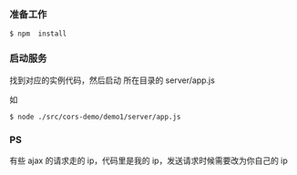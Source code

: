 ### 准备工作
```
$ npm  install 
``` 
### 启动服务

找到对应的实例代码，然后启动 所在目录的 server/app.js

如

```
$ node ./src/cors-demo/demo1/server/app.js
```

### PS

有些 ajax 的请求走的 ip，代码里是我的 ip，发送请求时候需要改为你自己的 ip